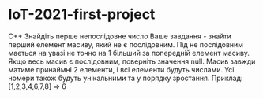 # IoT-2021-first-project
C++
Знайдіть перше непослідовне число
Ваше завдання - знайти перший елемент масиву, який не є послідовним.
Під не послідовним мається на увазі не точно на 1 більший за попередній елемент масиву. Якщо весь масив є послідовним, поверніть значення null.
Масив завжди матиме принаймні 2 елементи, і всі елементи будуть числами. Усі номери також будуть унікальними та у порядку зростання.
Приклад:
[1,2,3,4,6,7,8] => 6

